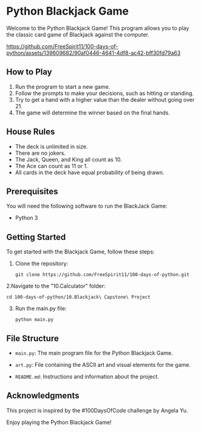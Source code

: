 # Python Blackjack Game

Welcome to the Python Blackjack Game! This program allows you to play the classic card game of Blackjack against the computer.


https://github.com/FreeSpirit11/100-days-of-python/assets/139609682/90af0446-4641-4df8-ac42-bff30fd79a63


## How to Play

1. Run the program to start a new game.
2. Follow the prompts to make your decisions, such as hitting or standing.
3. Try to get a hand with a higher value than the dealer without going over 21.
4. The game will determine the winner based on the final hands.

## House Rules

- The deck is unlimited in size.
- There are no jokers.
- The Jack, Queen, and King all count as 10.
- The Ace can count as 11 or 1.
- All cards in the deck have equal probability of being drawn.

##  Prerequisites
You will need the following software to run the BlackJack Game:

- Python 3

## Getting Started

To get started with the Blackjack Game, follow these steps:

1. Clone the repository:
   ```shell
   git clone https://github.com/FreeSpirit11/100-days-of-python.git
2.Navigate to the "10.Calculator" folder:
   ```shell
cd 100-days-of-python/10.Blackjack\ Capstone\ Project
   ```
3. Run the main.py file:
   ```shell
   python main.py

## File Structure

- `main.py`: The main program file for the Python Blackjack Game.

- `art.py`: File containing the ASCII art and visual elements for the game.

- `README.md`: Instructions and information about the project.

## Acknowledgments

This project is inspired by the #100DaysOfCode challenge by Angela Yu. 

Enjoy playing the Python Blackjack Game!




